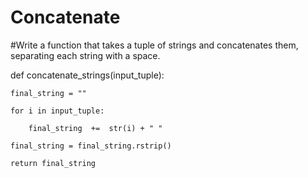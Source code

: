 # Concatenate
#Write a function that takes a tuple of strings and concatenates them, separating each string with a space.

def concatenate_strings(input_tuple):
    
    final_string = ""
    
    for i in input_tuple:
        
        final_string  +=  str(i) + " "
        
    final_string = final_string.rstrip()
        
    return final_string
